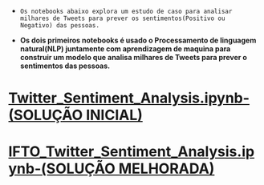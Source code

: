 - `Os notebooks abaixo explora um estudo de caso para analisar milhares de Tweets para prever os sentimentos(Positivo ou  Negativo) das pessoas.`

- **Os dois primeiros notebooks é usado o Processamento de linguagem natural(NLP) juntamente com aprendizagem de maquina para construir um modelo que analisa milhares de Tweets para prever o sentimentos das pessoas.**

# [Twitter_Sentiment_Analysis.ipynb-(SOLUÇÃO INICIAL)](https://github.com/JefteLG/Twitter_Sentiment_Analysis/blob/main/Notebooks/1_Primeira_Solucao/twitter_sentiment_analysis.ipynb)

# [IFTO_Twitter_Sentiment_Analysis.ipynb-(SOLUÇÃO MELHORADA)](https://github.com/JefteLG/Twitter_Sentiment_Analysis/blob/main/Notebooks/2_Solucao_Melhorada/IFTO_twitter_sentiment_analysis.ipynb)
